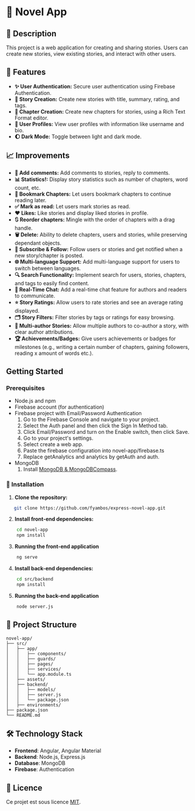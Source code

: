 # 📖 Novel App

## 📝 Description

This project is a web application for creating and sharing stories. Users can create new stories, view existing stories, and interact with other users.

## 🌟 Features

* **✨ User Authentication:** Secure user authentication using Firebase Authentication.
* **📖 Story Creation:** Create new stories with title, summary, rating, and tags.
* **📝 Chapter Creation:** Create new chapters for stories, using a Rich Text Format editor.
* **👤 User Profiles:** View user profiles with information like username and bio.
* **🌔 Dark Mode:** Toggle between light and dark mode.

## 📈 Improvements
* **💬 Add comments:** Add comments to stories, reply to comments.
* **📊 Statistics!:** Display story statistics such as number of chapters, word count, etc.
* **📍 Bookmark Chapters:** Let users bookmark chapters to continue reading later.
* **✅ Mark as read:** Let users mark stories as read.
* **❤️ Likes:** Like stories and display liked stories in profile.
* **🔃 Reorder chapters:** Mingle with the order of chapters with a drag handle.
* **🗑️ Delete:** Ability to delete chapters, users and stories, while preserving dependant objects.
* **🔔 Subscribe & Follow:** Follow users or stories and get notified when a new story/chapter is posted.
* **🌐 Multi-language Support:** Add multi-language support for users to switch between languages.
* **🔍 Search Functionality:** Implement search for users, stories, chapters, and tags to easily find content.
* **💬 Real-Time Chat:** Add a real-time chat feature for authors and readers to communicate.
* **⭐ Story Ratings:** Allow users to rate stories and see an average rating displayed.
* **🗂️ Story Filters:** Filter stories by tags or ratings for easy browsing.
* **👥 Multi-author Stories:** Allow multiple authors to co-author a story, with clear author attributions.
* **🏆 Achievements/Badges:** Give users achievements or badges for milestones (e.g., writing a certain number of chapters, gaining followers, reading x amount of words etc.).

## Getting Started

### Prerequisites

* Node.js and npm
* Firebase account (for authentication)
* Firebase project with Email/Password Authentication
    1. Go to the Firebase Console and navigate to your project.
    2. Select the Auth panel and then click the Sign In Method tab.
    3. Click Email/Password and turn on the Enable switch, then click Save.
    4. Go to your project's settings.
    5. Select create a web app.
    6. Paste the firebase configuration into novel-app/firebase.ts
    7. Replace getAnalytics and analytics by getAuth and auth.
* MongoDB
    1. Install [MongoDB & MongoDBCompass](https://www.mongodb.com/try/download/community).

### 🚀 Installation

1. **Clone the repository:**
```bash
   git clone https://github.com/fyambos/express-novel-app.git
```
2. **Install front-end dependencies:**
```bash
    cd novel-app
    npm install
```
3. **Running the front-end application**
```bash
    ng serve
```
4. **Install back-end dependencies:**
```bash
    cd src/backend
    npm install
```
5. **Running the back-end application**
```bash
    node server.js
```
## 📂 Project Structure
```plaintext
novel-app/
├── src/
│   ├── app/
│   │   ├── components/
│   │   ├── guards/
│   │   ├── pages/
│   │   ├── services/
│   │   └── app.module.ts
│   ├── assets/
│   ├── backend/
│   │   ├── models/
│   │   ├── server.js
│   │   └── package.json
│   ├── environments/
├── package.json
└── README.md

```

## 🛠️ Technology Stack
- **Frontend**: Angular, Angular Material
- **Backend**: Node.js, Express.js
- **Database**: MongoDB
- **Firebase**: Authentication

## 📜 Licence

Ce projet est sous licence [MIT](https://opensource.org/licenses/MIT).